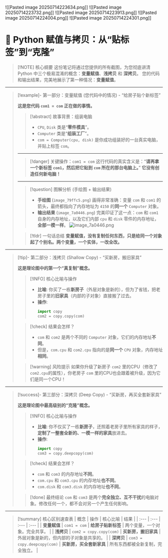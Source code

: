 ![[Pasted image 20250714223634.png]]
![[Pasted image 20250714223732.png]]
![[Pasted image 20250714223913.png]]
![[Pasted image 20250714224004.png]]
![[Pasted image 20250714224301.png]]
# 🐍 Python 赋值与拷贝：从“贴标签”到“克隆”

> [!NOTE] 核心纲要
> 这份笔记将通过您提供的所有截图，为您彻底讲清 Python 中三个极易混淆的概念：**变量赋值**、**浅拷贝** 和 **深拷贝**。
> 您的代码和输出结果，完美地展示了第一种情况：**变量赋值**。

---

> [!example]- 第一部分：变量赋值 (您代码中的情况) - “给房子贴个新标签”
> 
> **这是您代码 `com1 = com` 正在做的事情。**
> 
> > [!abstract] 故事背景：组装电脑
> > - `CPU`, `Disk` 类是“**零件模具**”。
> > - `Computer` 类是“**组装工厂**”。
> > - `com = Computer(cpu, disk)` 是你成功组装好的一台真实电脑，并贴上标签 `com`。
> 
> ---
> > [!danger] 关键操作：`com1 = com`
> > 这行代码的真实含义是：“**请再拿一个新标签 `com1`，然后把它贴到 `com` 所在的那台电脑上。**”
> > **它没有创造任何新电脑！**
> 
> ---
> > [!question] 图解分析 (手绘图 + 输出结果)
> > - **手绘图** (`image_79ffc5.png`) 画得非常准确：变量 `com` 和 `com1` 的箭头，最终都指向了内存地址为 `4150` 的**同一个** `Computer` 对象。
> > - **输出结果** (`image_7a0446.png`) 完美印证了这一点：`com` 和 `com1` 自身的内存地址，以及它们内部 `cpu` 和 `disk` 零件的内存地址，**全部一模一样**。
> > ![image_7a0446.png](image_7a0446.png)
> 
> > [!tldr] 一句话总结
> > **变量赋值，没有复制任何东西，只是给同一个对象起了个别名。两个变量，一个实体，一改全改。**

---

> [!tip]- 第二部分：浅拷贝 (Shallow Copy) - “买新房，搬旧家具”
> 
> **这是理论图中的第一个“真复制”概念。**
> 
> > [!INFO] 核心比喻与操作
> > - **比喻**: 你买了一栋**新房子**（外层对象是新的），但为了省钱，把老房子里的**旧家具**（内部的子对象）直接搬了过去。
> > - **操作**:
> >   ```python
> >   import copy
> >   com2 = copy.copy(com)
> >   ```
> 
> > [!check] 结果会怎样？
> > - `com` 和 `com2` 是两个不同的 `Computer` 对象，它们的内存地址**不同**。
> > - 但是，`com.cpu` 和 `com2.cpu` 指向的是**同一个** `CPU` 对象，内存地址**相同**。
> 
> > [!warning] 风险提示
> > 如果你升级了新房子 `com2` 里的CPU（修改了`com2.cpu`的属性），你老房子 `com` 里的CPU也会跟着被升级，因为它们是同一个CPU！

---

> [!success]- 第三部分：深拷贝 (Deep Copy) - “买新房，再买全套新家具”
> 
> **这是理论图中最高级别的“克隆”概念。**
> 
> > [!INFO] 核心比喻与操作
> > - **比喻**: 你不仅买了一栋**新房子**，还照着老房子里所有家具的样子，**定制了一整套全新的、一模一样的家具**放进去。
> > - **操作**:
> >   ```python
> >   import copy
> >   com3 = copy.deepcopy(com)
> >   ```
> 
> > [!check] 结果会怎样？
> > - `com` 和 `com3` 的内存地址**不同**。
> > - `com.cpu` 和 `com3.cpu` 的内存地址**也不同**。
> > - `com.disk` 和 `com3.disk` 的内存地址**也不同**。
> 
> > [!done] 最终结论
> > `com` 和 `com3` 是两个**完全独立、互不干扰**的电脑对象。修改任何一个，都不会对另一个产生任何影响。

---

> [!summary] 核心区别速查表
| 概念 | 操作 | 核心比喻 | 结果 |
| :--- | :--- | :--- | :--- |
| **变量赋值** | `com1 = com` | **给房子贴新标签** | 两个变量，一个对象。完全共享。 |
| **浅拷贝** | `com2 = copy.copy(com)` | **买新房，搬旧家具** | 外层对象是新的，但内部的子对象是共享的。 |
| **深拷贝** | `com3 = copy.deepcopy(com)` | **买新房，买全套新家具** | 所有东西都被全新复制，完全独立。 |